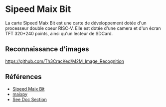 # Sipeed Maix Bit

La carte Sipeed Maix Bit est une carte de développement dotée d'un processeur double coeur RISC-V. Elle est dotée d'une camera et d'un écran TFT 320*240 points, ainsi qu'un lecteur de SDCard.

## Reconnaissance d'images

https://github.com/Th3CracKed/M2M_Image_Recognition

## Références

* [Sipeed Maix Bit](https://wiki.sipeed.com/soft/maixpy/en/develop_kit_board/maix_bit.html)
* [maixpy](https://wiki.sipeed.com/soft/maixpy/en/)
* [See Doc Section](https://www.seeedstudio.com/Sipeed-MAix-BiT-for-RISC-V-AI-IoT-1-p-2873.html)

